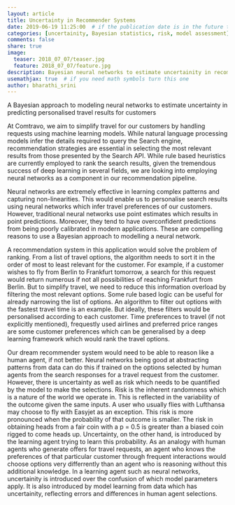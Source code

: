 ```yaml
---
layout: article
title: Uncertainty in Recommender Systems
date: 2019-06-19 11:25:00  # if the publication date is in the future the article will be published on that future date
categories: [uncertainity, Bayesian statistics, risk, model assessment]
comments: false
share: true
image:
  teaser: 2018_07_07/teaser.jpg
  feature: 2018_07_07/feature.jpg
description: Bayesian neural networks to estimate uncertainity in recommendation
usemathjax: true  # if you need math symbols turn this one
author: bharathi_srini
---
```


A Bayesian approach to modeling neural networks to estimate uncertainty in predicting personalised travel results for customers 

At Comtravo, we aim to simplify travel for our customers by handling requests using machine learning models. While natural language processing models infer the details required to query the Search engine, recommendation strategies are essential in selecting the most relevant results from those presented by the Search API. While rule based heuristics are currently employed to rank the search results, given the tremendous success of deep learning in several fields, we are looking into employing neural networks as a component in our recommendation pipeline. 

Neural networks are extremely effective in learning complex patterns and capturing non-linearities. This would enable us to personalise search results using neural networks which infer travel preferences of our customers. However, traditional neural networks use point estimates which results in point predictions. Moreover, they tend to have overconfident predictions from being poorly calibrated in modern applications. These are compelling reasons to use a Bayesian approach to modelling a neural network.

A recommendation system in this application would solve the problem of ranking. From a list of travel options, the algorithm needs to sort it in the order of most to least relevant for the customer. For example, if a customer wishes to fly from Berlin to Frankfurt tomorrow, a search for this request would return numerous if not all possibilities of reaching Frankfurt from Berlin. But to simplify travel, we need to reduce this information overload by filtering the most relevant options. Some rule based logic can be useful for already narrowing the list of options. An algorithm to filter out options with the fastest travel time is an example. But ideally, these filters would be personalised according to each customer. Time preferences to travel (if not explicitly mentioned), frequestly used airlines and preferred price ranges are some customer preferences which can be generalised by a deep learning framework which would rank the travel options. 

Our dream recommender system would need to be able to reason like a human agent, if not better. Neural networks being good at abstracting patterns from data can do this if trained on the options selected by human agents from the search responses for a travel request from the customer. However, there is uncertainty as well as risk which needs to be quantified by the model to make the selections. Risk is the inherent randomness which is a nature of the world we operate in. This is reflected in the variability of the outcome given the same inputs. A user who usually flies with Lufthansa may choose to fly with Easyjet as an exception. This risk is more pronounced when the probability of that outcome is smaller. The risk in obtaining heads from a fair coin with a p = 0.5 is greater than a biased coin rigged to come heads up. Uncertainty, on the other hand, is introduced by the learning agent trying to learn this probability. As an analogy with human agents who generate offers for travel requests, an agent who knows the preferences of that particular customer through frequent interactions would choose options very differrently than an agent who is reasoning without this additional knowledge. In a learning agent such as neural networks, uncertainity is introduced over the confusion of which model parameters apply. It is also introduced by model learning from data which has uncertainity, reflecting errors and differences in human agent selections.

